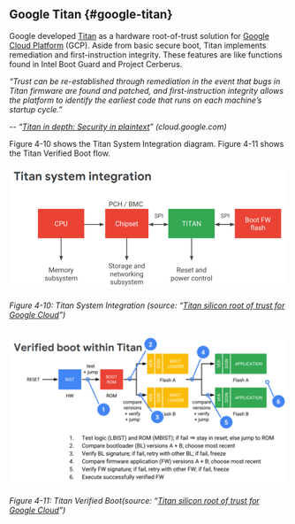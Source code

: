 <!--- @file
  google-titan.md for Understanding the UEFI Secure Boot Chain

  Copyright (c) 2019, Intel Corporation. All rights reserved.<BR>

  Redistribution and use in source (original document form) and 'compiled'
  forms (converted to PDF, epub, HTML and other formats) with or without
  modification, are permitted provided that the following conditions are met:

  1) Redistributions of source code (original document form) must retain the
     above copyright notice, this list of conditions and the following
     disclaimer as the first lines of this file unmodified.

  2) Redistributions in compiled form (transformed to other DTDs, converted to
     PDF, epub, HTML and other formats) must reproduce the above copyright
     notice, this list of conditions and the following disclaimer in the
     documentation and/or other materials provided with the distribution.

  THIS DOCUMENTATION IS PROVIDED BY TIANOCORE PROJECT "AS IS" AND ANY EXPRESS OR
  IMPLIED WARRANTIES, INCLUDING, BUT NOT LIMITED TO, THE IMPLIED WARRANTIES OF
  MERCHANTABILITY AND FITNESS FOR A PARTICULAR PURPOSE ARE DISCLAIMED. IN NO
  EVENT SHALL TIANOCORE PROJECT  BE LIABLE FOR ANY DIRECT, INDIRECT, INCIDENTAL,
  SPECIAL, EXEMPLARY, OR CONSEQUENTIAL DAMAGES (INCLUDING, BUT NOT LIMITED TO,
  PROCUREMENT OF SUBSTITUTE GOODS OR SERVICES; LOSS OF USE, DATA, OR PROFITS;
  OR BUSINESS INTERRUPTION) HOWEVER CAUSED AND ON ANY THEORY OF LIABILITY,
  WHETHER IN CONTRACT, STRICT LIABILITY, OR TORT (INCLUDING NEGLIGENCE OR
  OTHERWISE) ARISING IN ANY WAY OUT OF THE USE OF THIS DOCUMENTATION, EVEN IF
  ADVISED OF THE POSSIBILITY OF SUCH DAMAGE.

-->

## Google Titan {#google-titan}

Google developed [Titan](https://cloud.google.com/blog/products/gcp/titan-in-depth-security-in-plaintext) as a hardware root-of-trust solution for [Google Cloud Platform](https://cloud.google.com/) (GCP). Aside from basic secure boot, Titan implements remediation and first-instruction integrity. These features are like functions found in Intel Boot Guard and Project Cerberus.

_“Trust can be re-established through remediation in the event that bugs in Titan firmware are found and patched, and first-instruction integrity allows the platform to identify the earliest code that runs on each machine’s startup cycle.”_

_-- “[Titan in depth: Security in plaintext](https://cloud.google.com/blog/products/gcp/titan-in-depth-security-in-plaintext)” (cloud.google.com)_

Figure 4-10 shows the Titan System Integration diagram. Figure 4-11 shows the Titan Verified Boot flow.

![](/media/image24.png)

###### Figure 4-10: Titan System Integration (source: “[Titan silicon root of trust for Google Cloud](https://keystone-enclave.org/workshop-website-2018/slides/Scott_Google_Titan.pdf)”)

![](/media/image25.png)

###### Figure 4-11: Titan Verified Boot(source: “[Titan silicon root of trust for Google Cloud](https://keystone-enclave.org/workshop-website-2018/slides/Scott_Google_Titan.pdf)”)
